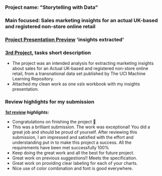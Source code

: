 ﻿### Project name: "Storytelling with Data"
### Main focused: Sales marketing insights for an actual UK-based and registered non-store online retail
### [Project Presentation Preview](https://github.com/Mostafa-At-GitHub/Udacity-Marketing-Analytics-Nanodegree_-_MyProjects/blob/main/3rd%20proj%20-%20%20%20Sales%20marketing%20insights%20for%20an%20actual%20UK-based%20and%20registered%20non-store%20online%20retail/3rd%20PROJECT%20Storytelling%20with%20Data%20-%20Visualed%20Story%20presentation.pdf) 'insights extracted'
### [3rd Project](https://github.com/Mostafa-At-GitHub/Udacity-Marketing-Analytics-Nanodegree_-_MyProjects/blob/main/3rd%20proj%20-%20%20%20Sales%20marketing%20insights%20for%20an%20actual%20UK-based%20and%20registered%20non-store%20online%20retail/3rd%20PROJECT%20Storytelling%20with%20Data%20-%20Visualed%20Story%20presentation.pdf), tasks short description

- The project was an intended analysis for extracting marketing insights about sales for an Actual UK-based and registered non-store online retail, from a transnational data set published by The UCI Machine Learning Repository.
- Attached my clean work as one xslx workbook with my insights presentation.

### Review highlights for my submission

*__[1st review](https://github.com/Mostafa-At-GitHub/Udacity-Marketing-Analytics-Nanodegree_-_MyProjects/blob/main/3rd%20proj%20-%20%20%20Sales%20marketing%20insights%20for%20an%20actual%20UK-based%20and%20registered%20non-store%20online%20retail/Udacity%20Detailed%20Review/1st%20Udacity%20Review%20-%20Meets%20Specifications.pdf) highlights:__*

- Congratulations on finishing the project 🎉
- This was a brilliant submission. The work was exceptional! You did a great job and should be proud of yourself. After reviewing this
submission, I am impressed and satisfied with the effort and understanding put in to make this project a success. All the requirements
have been met successfully 100%
- Keep doing the great work and all the best for future project.
- Great work on previous suggestions!! Meets the specification.
- Great work on providing clear labeling for each of your charts.
- Nice use of color combination and font is good everywhere.
